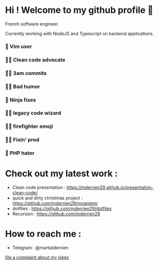 # Hi ! Welcome to my github profile 👋

French software engineer. 

Currently working with NodeJS and Typescript on backend applications.

### 👴 Vim user
### 👨‍⚖️ Clean code advocate
### 🧟‍♂️ 3am commits
### 👨‍🍳 Bad humor
### 🥷 Ninja fixes
### 🧙‍♂️ legacy code wizard
### 👨‍🚒 firefighter emoji
### 👨‍🏭 Fixin' prod
### 💩 PHP hater

# Check out my latest work : 

- Clean code presentation : https://mderrien29.github.io/presentation-clean-code/
- quick and dirty christmas project : https://github.com/mderrien29/rovaniemi
- dotfiles : https://github.com/mderrien29/dotfiles
- Recursion : https://github.com/mderrien29

# How to reach me : 

- Telegram : @martialderrien

[file a complaint about my jokes](https://www.youtube.com/watch?v=fC7oUOUEEi4)
